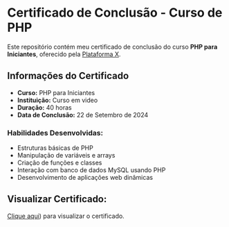 # Certificado de Conclusão - Curso de PHP

Este repositório contém meu certificado de conclusão do curso **PHP para Iniciantes**, oferecido pela [Plataforma X](https://plataforma.com).

## Informações do Certificado
- **Curso:** PHP para Iniciantes
- **Instituição:** Curso em video
- **Duração:** 40 horas
- **Data de Conclusão:** 22 de Setembro de 2024

### Habilidades Desenvolvidas:
- Estruturas básicas de PHP
- Manipulação de variáveis e arrays
- Criação de funções e classes
- Interação com banco de dados MySQL usando PHP
- Desenvolvimento de aplicações web dinâmicas

## Visualizar Certificado:
[Clique aqui](https://github.com/Tutualha/Certificados/blob/69788be20628765951a9ba965d11a48551a1b512/Arthur-Borges-Miranda-PHP-Basico-40-Horas-Certificado-Curso-em-Video.pdf)) para visualizar o certificado.

